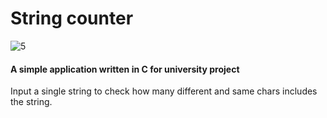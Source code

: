 # String counter 

![5](https://user-images.githubusercontent.com/45263429/58907265-139f2700-870e-11e9-8422-5ebfa733b0fc.png)

#### A simple application written in C for university project

Input a single string to check how many different and same chars includes the string. 



